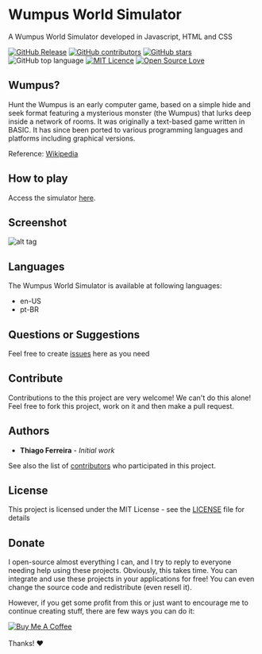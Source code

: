 # Wumpus World Simulator

A Wumpus World Simulator developed in Javascript, HTML and CSS

[![GitHub Release](https://img.shields.io/github/release/thiagodnf/wumpus-world-simulator.svg)](https://github.com/thiagodnf/wumpus-world-simulator/releases/latest)
[![GitHub contributors](https://img.shields.io/github/contributors/thiagodnf/wumpus-world-simulator.svg)](https://github.com/thiagodnf/wumpus-world-simulator/graphs/contributors)
[![GitHub stars](https://img.shields.io/github/stars/thiagodnf/wumpus-world-simulator.svg)](https://github.com/thiagodnf/wumpus-world-simulator)
![GitHub top language](https://img.shields.io/github/languages/top/thiagodnf/wumpus-world-simulator)
[![MIT Licence](https://badges.frapsoft.com/os/mit/mit.svg?v=103)](https://opensource.org/licenses/mit-license.php)
[![Open Source Love](https://badges.frapsoft.com/os/v1/open-source.svg?v=103)](https://github.com/ellerbrock/open-source-badges/)


## Wumpus?
Hunt the Wumpus is an early computer game, based on a simple hide and seek format featuring a mysterious monster (the Wumpus) that lurks deep inside a network of rooms. It was originally a text-based game written in BASIC. It has since been ported to various programming languages and platforms including graphical versions.

Reference: [Wikipedia](https://en.wikipedia.org/wiki/Hunt_the_Wumpus)

## How to play
Access the simulator [here](http://thiagodnf.github.io/wumpus-world-simulator/).

## Screenshot

![alt tag](https://raw.githubusercontent.com/thiagodnf/wumpus-world-simulator/master/img/screenshot.png)

## Languages
The Wumpus World Simulator is available at following languages:
* en-US
* pt-BR

## Questions or Suggestions

Feel free to create <a href="https://github.com/thiagodnf/wumpus-world-simulator/issues">issues</a> here as you need

## Contribute

Contributions to the this project are very welcome! We can't do this alone! Feel free to fork this project, work on it and then make a pull request.

## Authors

* **Thiago Ferreira** - *Initial work*

See also the list of [contributors](https://github.com/thiagodnf/wumpus-world-simulator/graphs/contributors) who participated in this project.

## License

This project is licensed under the MIT License - see the [LICENSE](LICENSE) file for details

## Donate

I open-source almost everything I can, and I try to reply to everyone needing help using these projects. Obviously, this takes time. You can integrate and use these projects in your applications for free! You can even change the source code and redistribute (even resell it).

However, if you get some profit from this or just want to encourage me to continue creating stuff, there are few ways you can do it:

<a href="https://www.buymeacoffee.com/thiagodnf" target="_blank">
  <img src="https://www.buymeacoffee.com/assets/img/guidelines/download-assets-sm-2.svg" alt="Buy Me A Coffee">
</a>
<br/>
<br/>
Thanks! ❤️
